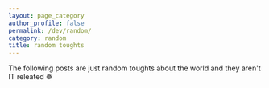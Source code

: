```yaml
---
layout: page_category
author_profile: false
permalink: /dev/random/
category: random
title: random toughts
---
```


The following  posts are just random toughts about the world and they aren't IT releated ☸️